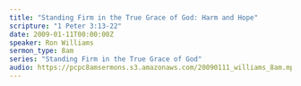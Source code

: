 ```yaml
---
title: "Standing Firm in the True Grace of God: Harm and Hope"
scripture: "1 Peter 3:13-22"
date: 2009-01-11T00:00:00Z
speaker: Ron Williams
sermon_type: 8am
series: "Standing Firm in the True Grace of God"
audio: https://pcpc8amsermons.s3.amazonaws.com/20090111_williams_8am.mp3 
---
```



